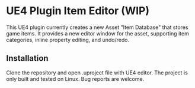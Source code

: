 # UE4 Plugin Item Editor (WIP)
This UE4 plugin currently creates a new Asset "Item Database" that stores game
items. It provides a new editor window for the asset, supporting item
categories, inline property editing, and undo/redo.

## Installation
Clone the repository and open .uproject file with UE4 editor. The project is
only built and tested on Linux. Bug reports are welcome.
